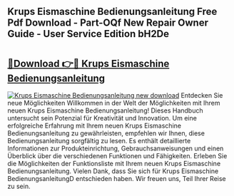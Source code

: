 ## Krups Eismaschine Bedienungsanleitung Free Pdf Download - Part-OQf New Repair Owner Guide - User Service Edition bH2De

# <h2><a href="http://df0u6m.blite.top/?on=Krups+Eismaschine+Bedienungsanleitung">🔗Download 👉🔴 Krups Eismaschine Bedienungsanleitung</a></h2>

[![Krups Eismaschine Bedienungsanleitung new download](https://i.imgur.com/lujVjoI.png)](http://df0u6m.blite.top/?on=Krups+Eismaschine+Bedienungsanleitung)
Entdecken Sie neue Möglichkeiten Willkommen in der Welt der Möglichkeiten mit Ihrem neuen Krups Eismaschine Bedienungsanleitung! Dieses Handbuch untersucht sein Potenzial für Kreativität und Innovation. Um eine erfolgreiche Erfahrung mit Ihrem neuen Krups Eismaschine Bedienungsanleitung zu gewährleisten, empfehlen wir Ihnen, diese Bedienungsanleitung sorgfältig zu lesen. Es enthält detaillierte Informationen zur Produkteinrichtung, Gebrauchsanweisungen und einen Überblick über die verschiedenen Funktionen und Fähigkeiten. Erleben Sie die Möglichkeiten der Funktionsliste mit Ihrem neuen Krups Eismaschine Bedienungsanleitung. Vielen Dank, dass Sie sich für Krups Eismaschine BedienungsanleitungD entschieden haben. Wir freuen uns, Teil Ihrer Reise zu sein.
